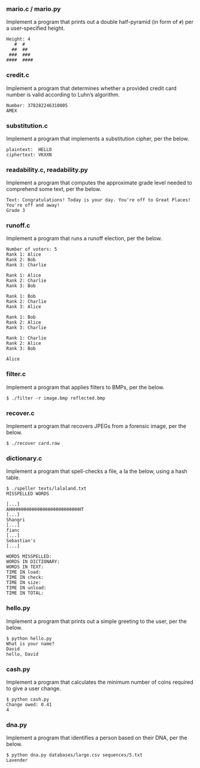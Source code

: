 ### mario.c / mario.py
Implement a program that prints out a double half-pyramid (in form of `#`) per a user-specified height.
```
Height: 4
   #  #
  ##  ##
 ###  ###
####  ####
``````
### credit.c
Implement a program that determines whether a provided credit card number is valid according to Luhn’s algorithm.
```
Number: 378282246310005
AMEX
``````

### substitution.c
Implement a program that implements a substitution cipher, per the below.
```
plaintext:  HELLO
ciphertext: VKXXN
 ```

### readability.c, readability.py
Implement a program that computes the approximate grade level needed to comprehend some text, per the below.
```
Text: Congratulations! Today is your day. You're off to Great Places! You're off and away!
Grade 3
```

### runoff.c
Implement a program that runs a runoff election, per the below.
```
Number of voters: 5
Rank 1: Alice
Rank 2: Bob
Rank 3: Charlie

Rank 1: Alice
Rank 2: Charlie
Rank 3: Bob

Rank 1: Bob
Rank 2: Charlie
Rank 3: Alice

Rank 1: Bob
Rank 2: Alice
Rank 3: Charlie

Rank 1: Charlie
Rank 2: Alice
Rank 3: Bob

Alice
```

### filter.c

Implement a program that applies filters to BMPs, per the below.

```
$ ./filter -r image.bmp reflected.bmp
```

### recover.c

Implement a program that recovers JPEGs from a forensic image, per the below.

```
$ ./recover card.raw
```

### dictionary.c

Implement a program that spell-checks a file, a la the below, using a hash table.

```
$ ./speller texts/lalaland.txt
MISSPELLED WORDS

[...]
AHHHHHHHHHHHHHHHHHHHHHHHHHHHT
[...]
Shangri
[...]
fianc
[...]
Sebastian's
[...]

WORDS MISSPELLED:
WORDS IN DICTIONARY:
WORDS IN TEXT:
TIME IN load:
TIME IN check:
TIME IN size:
TIME IN unload:
TIME IN TOTAL:
```
### hello.py

Implement a program that prints out a simple greeting to the user, per the below.

```
$ python hello.py
What is your name?
David
hello, David
```

### cash.py

Implement a program that calculates the minimum number of coins required to give a user change.

```
$ python cash.py
Change owed: 0.41
4
```

### dna.py

Implement a program that identifies a person based on their DNA, per the below.

```
$ python dna.py databases/large.csv sequences/5.txt
Lavender
```
